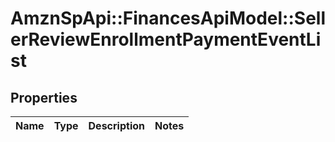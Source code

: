 # AmznSpApi::FinancesApiModel::SellerReviewEnrollmentPaymentEventList

## Properties
Name | Type | Description | Notes
------------ | ------------- | ------------- | -------------

